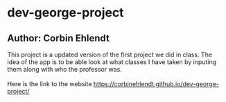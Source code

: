 # dev-george-project
## Author: Corbin Ehlendt
This project is a updated version of the first project we did in class. The idea of the app is to be able look at what classes I have taken by inputing them along with who the professor was.
<br>
<br>
Here is the link to the website https://corbinehlendt.github.io/dev-george-project/
